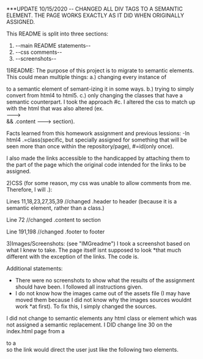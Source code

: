 ***UPDATE 10/15/2020 -- CHANGED ALL DIV TAGS TO A SEMANTIC ELEMENT. THE PAGE WORKS EXACTLY AS IT DID WHEN ORIGINALLY ASSIGNED.

This README is split into three sections:

1) --main README statements--
2) --css comments--
3) --screenshots--

1)README:
The purpose of this project is to migrate to semantic elements. This could mean multiple things: 
    a.) changing every instance of <div> to a semantic element of semant-izing it in some ways.
    b.) trying to simply convert from html4 to html5.
    c.) only changing the classes that have a semantic counterpart.
I took the approach #c. I altered the css to match up with the html that was also altered (ex. <div class="content"> ---> <section> && .content ---> section).

Facts learned from this homework assignment and previous lessions:
    -In html4 .=class(specific, but specially assigned for something that will be seen more than once within the repository/page), #=id(only once).

I also made the links accessible to the handicapped by attaching them to the part of the page which the original code intended for the links to be assigned.


2)CSS (for some reason, my css was unable to allow comments from me. Therefore, I will .):

Lines 11,18,23,27,35,39 //changed .header to header (because it is a semantic element, rather than a class.)

Line 72 //changed .content to section

Line 191,198 //changed .footer to footer

3)Images/Screenshots:
(see "IMGreadme")
I took a screenshot based on what I knew to take. The page itself isnt supposed to look *that much different with the exception of the links. The code is.


Additional statements:
- There were no screenshots to show what the results of the assignment should have been. I followed all instructions given. 
- I do not know how the images came out of the assets file (I may have moved them because I did not know why the images sources wouldnt work *at first). To fix this, I simply changed the sources. 

I did not change to semantic elements any html class or element which was not assigned a semantic replacement. 
I DID change line 30 on the index.html page from a <div class> to a <div id> so the link would direct the user just like the following two elements.

